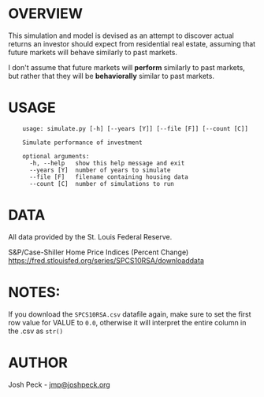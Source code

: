 # OVERVIEW

This simulation and model is devised as an attempt to discover actual returns an
investor should expect from residential real estate, assuming that future markets will
behave similarly to past markets.

I don't assume that future markets will __perform__ similarly to past markets,
but rather that they will be __behaviorally__ similar to past markets.

# USAGE
        usage: simulate.py [-h] [--years [Y]] [--file [F]] [--count [C]]

        Simulate performance of investment

        optional arguments:
          -h, --help   show this help message and exit
          --years [Y]  number of years to simulate
          --file [F]   filename containing housing data
          --count [C]  number of simulations to run

# DATA
All data provided by the St. Louis Federal Reserve.

S&P/Case-Shiller Home Price Indices (Percent Change)
https://fred.stlouisfed.org/series/SPCS10RSA/downloaddata

# NOTES:
If you download the `SPCS10RSA.csv` datafile again, make sure to set the first
row value for VALUE to `0.0`, otherwise it will interpret the entire column in the
.csv as `str()`

# AUTHOR
Josh Peck - jmp@joshpeck.org
